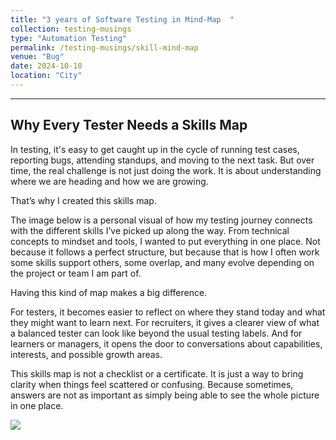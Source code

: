 ```yaml
---
title: "3 years of Software Testing in Mind-Map  "
collection: testing-musings
type: "Automation Testing"
permalink: /testing-musings/skill-mind-map
venue: "Bug"
date: 2024-10-10
location: "City"
---
```



---

## Why Every Tester Needs a Skills Map

In testing, it's easy to get caught up in the cycle of running test cases, reporting bugs, attending standups, and moving to the next task. But over time, the real challenge is not just doing the work. It is about understanding where we are heading and how we are growing.

That’s why I created this skills map.

The image below is a personal visual of how my testing journey connects with the different skills I’ve picked up along the way. From technical concepts to mindset and tools, I wanted to put everything in one place. Not because it follows a perfect structure, but because that is how I often work some skills support others, some overlap, and many evolve depending on the project or team I am part of.

Having this kind of map makes a big difference.

For testers, it becomes easier to reflect on where they stand today and what they might want to learn next.
For recruiters, it gives a clearer view of what a balanced tester can look like beyond the usual testing labels.
And for learners or managers, it opens the door to conversations about capabilities, interests, and possible growth areas.

This skills map is not a checklist or a certificate. It is just a way to bring clarity when things feel scattered or confusing. Because sometimes, answers are not as important as simply being able to see the whole picture in one place.


<img src='/images/skill-map.jpeg'>